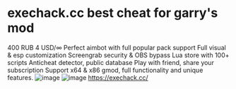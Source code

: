 # exechack.cc best cheat for garry's mod
400 RUB 4 USD/∞
Perfect aimbot with full popular pack support
Full visual & esp customization
Screengrab security & OBS bypass
Lua store with 100+ scripts
Anticheat detector, public database
Play with friend, share your subscription
Support x64 & x86 gmod, full functionality and unique features.
![image](https://github.com/user-attachments/assets/7f747289-09cf-4776-bede-9febfeb7e63e)
![image](https://github.com/user-attachments/assets/c5e70ae6-fd71-4e61-a943-df8622d6585c)
https://exechack.cc/

